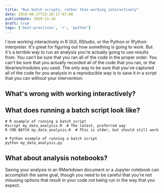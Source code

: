 ```yaml
---
title: "Run batch scripts, rather than working interactively"
date: 2019-08-27T23:16:17-07:00
publishdate: 2019-11-16
draft: true
tags: ['best-practices', 'r', 'python']
---
```




I love working interactively in R GUI, RStudio, or the Python or IPython interpreter. It's great for figuring out how something is going to work. But it's a terrible way to run an analysis you're actually going to use results from. You can't be sure that you ran all of the code in the proper order. You can't be sure that you actually recorded all of the code that you ran, or the libraries/modules you used. The only way to be sure that you've captured all of the code for you analysis in a reproducible way is to save it in a script that you can without your intervention:

## What's wrong with working interactively?


## What does running a batch script look like?

```
# R example of running a batch script
Rscript my_data_analysis.R  # The latest, preferred way
R CMD BATCH my_data_analysis.R  # This is older, but should still work

# Python example of running a batch script
python my_data_analysis.py
```

## What about analysis notebooks?

Saving your analysis in an RMarkdown document or a Jupyter notebook can accomplish the same goal, though you need to be careful that you're not misusing options that result in your code not being run in the way that you expect.
